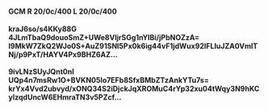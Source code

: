 #### GCM R 20/0c/400 L 20/0c/400
**kraJ6so/s4KKy88G**<br/>**4JLmTbaQ9douoSmZ+UWe8VljrSGg1nYIBi/jPbNOZzA=**<br/>**l9MkW7ZkQ2WJo0S+AuZ91SNl5Px0k6ig44vF1jdWux92IFLIuJZA0VmlTNj/p9PxT/HAYV4Px9BHZ6AZ...**<br/><br/>
**9ivLNzSUyJQnt0nI**<br/>**UQp4n7msRw1O+BVKN05Io7EFb8SfxBMbZTzAnkYTu7s=**<br/>**krYx4Vvd2ubvyd/xONQ34S2iDjckJqXROMuC4rYp32xu04tWqy3N9hKCylzqdUncW6EHmraTN3v5PZcf...**